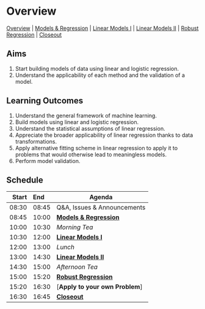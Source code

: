 # Overview

[Overview](./00_overview.md) |
[Models & Regression](./01_modelsregression.md) |
[Linear Models I](./02_linearmodelsA.md) |
[Linear Models II](./03_linearmodelsB.md) |
[Robust Regression](./04_robustregression.md)  |
[Closeout](./05_closeout.md)

## Aims

1. Start building models of data using linear and logistic regression.
2. Understand the applicability of each method and the validation of a model.

## Learning Outcomes

1. Understand the general framework of machine learning.
2. Build models using linear and logistic regression.
3. Understand the statistical assumptions of linear regression.
4. Appreciate the broader applicability of linear regression thanks to data transformations.
5. Apply alternative fitting scheme in linear regression to apply it to problems that would otherwise lead to meaningless models.
6. Perform model validation.

## Schedule

| Start | End   | Agenda                           |
| -----:|:----- | -------------------------------- |
| 08:30 | 08:45 | Q&A, Issues & Announcements      |
| 08:45 | 10:00 | [**Models & Regression**]        |
| 10:00 | 10:30 | *Morning Tea*                    |
| 10:30 | 12:00 | [**Linear Models I**]            |
| 12:00 | 13:00 | *Lunch*                          |
| 13:00 | 14:30 | [**Linear Models II**]           |
| 14:30 | 15:00 | *Afternoon Tea*                  |
| 15:00 | 15:20 | [**Robust Regression**]          |
| 15:20 | 16:30 | [**Apply to your own Problem**]  |
| 16:30 | 16:45 | [**Closeout**]                   |

[**Models & Regression**]: ./01_modelsregression.md

[**Linear Models I**]: ./02_linearmodelsA.md

[**Linear Models II**]: ./03_linearmodelsB.md

[**Robust Regression**]: ./04_robustregression.md

[**Closeout**]: ./05_closeout.md
